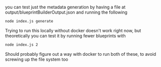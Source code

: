 you can test just the metadata generation by having a file at output/blueprintBuilderOutput.json and running the following
```bash
node index.js generate
```

Trying to run this locally without docker doesn't work right now, but theoretically you can test it by running fewer blueprints with
```bash
node index.js 2
```

Should probably figure out a way with docker to run both of these, to avoid screwing up the file system too
